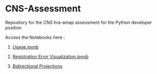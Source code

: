 # CNS-Assessment
Repository for the CNS hra-amap assessment for the Python developer position

Access the Notebooks here :

1. [Usage.ipynb](https://daj8112.github.io/CNS-Assessment/)

2. [Registration Error Visualization.ipynb](https://daj8112.github.io/CNS-Assessment/RegistrationErrorVisualization.html)

3. [Bidirectional Projections](https://daj8112.github.io/CNS-Assessment/BidirectionalProjections.html)

